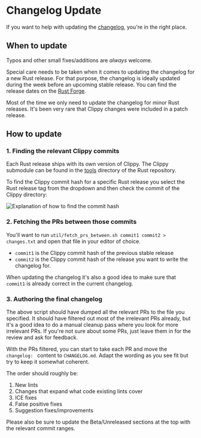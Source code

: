 # Changelog Update

If you want to help with updating the [changelog][changelog], you're in the right place.

## When to update

Typos and other small fixes/additions are _always_ welcome.

Special care needs to be taken when it comes to updating the changelog for a new
Rust release. For that purpose, the changelog is ideally updated during the week
before an upcoming stable release. You can find the release dates on the [Rust
Forge][forge].

Most of the time we only need to update the changelog for minor Rust releases. It's
been very rare that Clippy changes were included in a patch release.

## How to update

### 1. Finding the relevant Clippy commits

Each Rust release ships with its own version of Clippy. The Clippy submodule can
be found in the [tools][tools] directory of the Rust repository.

To find the Clippy commit hash for a specific Rust release you select the Rust
release tag from the dropdown and then check the commit of the Clippy directory:

![Explanation of how to find the commit hash](https://user-images.githubusercontent.com/2042399/62846160-1f8b0480-bcce-11e9-9da8-7964ca034e7a.png)

### 2. Fetching the PRs between those commits

You'll want to run `util/fetch_prs_between.sh commit1 commit2 > changes.txt`
and open that file in your editor of choice.

* `commit1` is the Clippy commit hash of the previous stable release
* `commit2` is the Clippy commit hash of the release you want to write the changelog for.

When updating the changelog it's also a good idea to make sure that `commit1` is
already correct in the current changelog.

### 3. Authoring the final changelog

The above script should have dumped all the relevant PRs to the file you
specified. It should have filtered out most of the irrelevant PRs
already, but it's a good idea to do a manual cleanup pass where you look for
more irrelevant PRs. If you're not sure about some PRs, just leave them in for
the review and ask for feedback.

With the PRs filtered, you can start to take each PR and move the
`changelog: ` content to `CHANGELOG.md`. Adapt the wording as you see fit but
try to keep it somewhat coherent.

The order should roughly be:

1. New lints
2. Changes that expand what code existing lints cover
3. ICE fixes
4. False positive fixes
5. Suggestion fixes/improvements

Please also be sure to update the Beta/Unreleased sections at the top with the
relevant commit ranges.

[changelog]: https://github.com/rust-lang/rust-clippy/blob/master/CHANGELOG.md
[forge]: https://forge.rust-lang.org/
[tools]: https://github.com/rust-lang/rust/tree/master/src/tools
